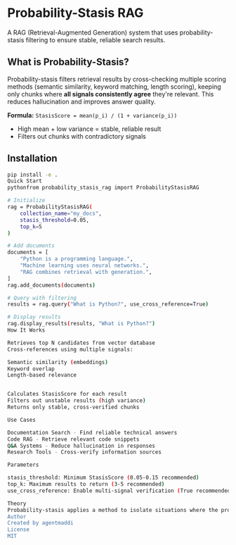 # Probability-Stasis RAG

A RAG (Retrieval-Augmented Generation) system that uses probability-stasis filtering to ensure stable, reliable search results.

## What is Probability-Stasis?

Probability-stasis filters retrieval results by cross-checking multiple scoring methods (semantic similarity, keyword matching, length scoring), keeping only chunks where **all signals consistently agree** they're relevant. This reduces hallucination and improves answer quality.

**Formula:** `StasisScore = mean(p_i) / (1 + variance(p_i))`

- High mean + low variance = stable, reliable result
- Filters out chunks with contradictory signals

## Installation
```bash
pip install -e .
Quick Start
pythonfrom probability_stasis_rag import ProbabilityStasisRAG

# Initialize
rag = ProbabilityStasisRAG(
    collection_name="my_docs",
    stasis_threshold=0.05,
    top_k=5
)

# Add documents
documents = [
    "Python is a programming language.",
    "Machine learning uses neural networks.",
    "RAG combines retrieval with generation.",
]
rag.add_documents(documents)

# Query with filtering
results = rag.query("What is Python?", use_cross_reference=True)

# Display results
rag.display_results(results, "What is Python?")
How It Works

Retrieves top N candidates from vector database
Cross-references using multiple signals:

Semantic similarity (embeddings)
Keyword overlap
Length-based relevance


Calculates StasisScore for each result
Filters out unstable results (high variance)
Returns only stable, cross-verified chunks

Use Cases

Documentation Search - Find reliable technical answers
Code RAG - Retrieve relevant code snippets
Q&A Systems - Reduce hallucination in responses
Research Tools - Cross-verify information sources

Parameters

stasis_threshold: Minimum StasisScore (0.05-0.15 recommended)
top_k: Maximum results to return (3-5 recommended)
use_cross_reference: Enable multi-signal verification (True recommended)

Theory
Probability-stasis applies a method to isolate situations where the probability of an outcome remains stable across multiple checks, filtering out everything that doesn't fit consistent probability patterns. It cross-references left, right, top, bottom—using all available signals to find the highest quality results.
Author
Created by agentmaddi
License
MIT

